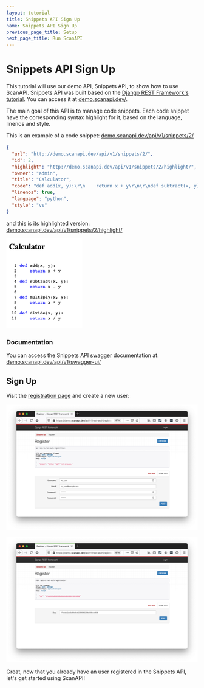 ```yaml
---
layout: tutorial
title: Snippets API Sign Up
name: Snippets API Sign Up
previous_page_title: Setup
next_page_title: Run ScanAPI
---
```


# Snippets API Sign Up

This tutorial will use our demo API, Snippets API, to show how to use ScanAPI. Snippets API was
built based on the [Django REST Framework's tutorial][drf-tutorial]. You can access it at
[demo.scanapi.dev/](https://demo.scanapi.dev/).

The main goal of this API is to manage code snippets. Each code snippet have the corresponding
syntax highlight for it, based on the language, linenos and style.

This is an example of a code snippet:
[demo.scanapi.dev/api/v1/snippets/2/](https://demo.scanapi.dev/api/v1/snippets/2/)

```json
{
  "url": "http://demo.scanapi.dev/api/v1/snippets/2/",
  "id": 2,
  "highlight": "http://demo.scanapi.dev/api/v1/snippets/2/highlight/",
  "owner": "admin",
  "title": "Calculator",
  "code": "def add(x, y):\r\n    return x + y\r\n\r\ndef subtract(x, y):\r\n    return x - y\r\n\r\ndef multiply(x, y):\r\n    return x * y\r\n\r\ndef divide(x, y):\r\n    return x / y",
  "linenos": true,
  "language": "python",
  "style": "vs"
}
```

and this is its highlighted version: [demo.scanapi.dev/api/v1/snippets/2/highlight/](https://demo.scanapi.dev/api/v1/snippets/2/highlight/)

<p>
  <img
    src="/assets/images/tutorial/page2/calculator-highlight.png"
    width="200"
    alt="An overview screenshot of the report."
  >
</p>

### Documentation

You can access the Snippets API [swagger][swagger] documentation at:
[demo.scanapi.dev/api/v1/swagger-ui/](https://demo.scanapi.dev/api/v1/swagger-ui/)

## Sign Up

Visit the [registration page][demo-api-registration] and create a new user:

<p align="center">
  <img
    src="/assets/images/tutorial/page2/registration.png"
    width="900"
    alt="User registration form."
  >
</p>

<p align="center">
  <img
    src="/assets/images/tutorial/page2/registration-complete.png"
    width="900"
    alt="User registration complete, returning the user key."
  >
</p>

Great, now that you already have an user registered in the Snippets API, let's get started using
ScanAPI!

[demo-api-registration]: https://demo.scanapi.dev/api/v1/rest-auth/registration/
[demo-api-swagger]: https://demo.scanapi.dev/api/v1/swagger-ui/
[demo-api]: https://demo.scanapi.dev/
[drf-tutorial]: https://www.django-rest-framework.org/tutorial/1-serialization/
[swagger]: https://swagger.io/
